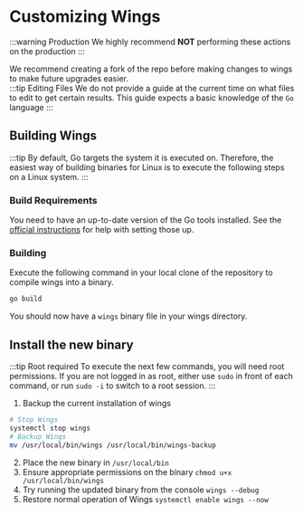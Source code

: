 # Customizing Wings
:::warning Production
We highly recommend **NOT** performing these actions on the production
:::

We recommend creating a fork of the repo before making changes to wings to make future upgrades easier. <br />
:::tip Editing Files
We do not provide a guide at the current time on what files to edit to get certain results. This guide expects a basic knowledge of the `Go` language
:::

## Building Wings
:::tip
By default, Go targets the system it is executed on. Therefore, the easiest way of building binaries for Linux is to execute the following steps on a Linux system.
:::

### Build Requirements
You need to have an up-to-date version of the Go tools installed. See the [official instructions](https://golang.org/doc/install) for help with setting those up.

### Building
Execute the following command in your local clone of the repository to compile wings into a binary.
```bash
go build
```
You should now have a `wings` binary file in your wings directory.
## Install the new binary

:::tip Root required
To execute the next few commands, you will need root permissions. If you are not logged in as root, either use `sudo` in front of each command, or run `sudo -i` to switch to a root session.
:::

1. Backup the current installation of wings

```bash
# Stop Wings
systemctl stop wings
# Backup Wings
mv /usr/local/bin/wings /usr/local/bin/wings-backup
```
2. Place the new binary in `/usr/local/bin`
3. Ensure appropriate permissions on the binary `chmod u+x /usr/local/bin/wings`
4. Try running the updated binary from the console `wings --debug`
5. Restore normal operation of Wings `systemctl enable wings --now`
